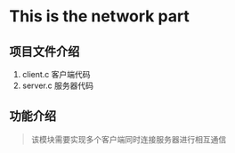 # This is the network part

## 项目文件介绍

1. client.c 客户端代码
2. server.c 服务器代码

## 功能介绍

> 该模块需要实现多个客户端同时连接服务器进行相互通信
